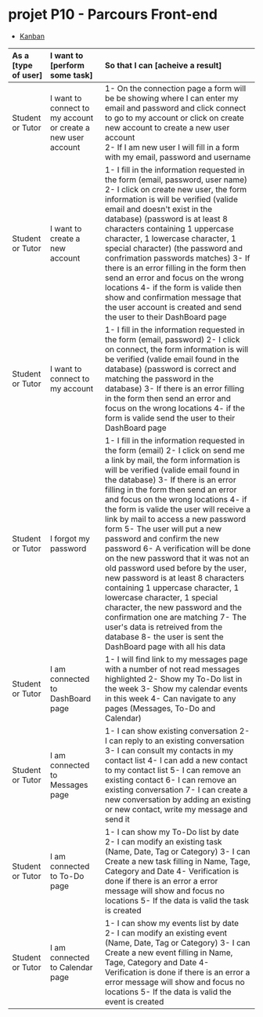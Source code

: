 # projet P10 - Parcours Front-end

- [Kanban](https://github.com/users/Altinsk/projects/1)


|As a [type of user]|I want to [perform some task]|So that I can [acheive a result]|
|:---|:---|:---|
|Student or Tutor| I want to connect to my account or create a new user account| 1- On the connection page a form will be be showing where I can enter my email and password and click connect to go to my account or click on create new account to create a new user account <br />  2- If I am new user I will fill in a form with my email, password and username  |
|Student or Tutor| I want to create a new account| 1- I fill in the information requested in the form (email, password, user name) 2- I click on create new user, the form information is will be verified (valide email and doesn't exist in the database) (password is at least 8 characters containing 1 uppercase character, 1 lowercase character, 1 special character) (the password and confrimation passwords matches) 3- If there is an error filling in the form then send an error and focus on the wrong locations 4- if the form is valide then show and confirmation message that the user account is created and send the user to their DashBoard page|
|Student or Tutor| I want to connect to my account| 1- I fill in the information requested in the form (email, password) 2- I click on connect, the form information is will be verified (valide email found in the database) (password is correct and matching the password in the database)  3- If there is an error filling in the form then send an error and focus on the wrong locations 4- if the form is valide  send the user to their DashBoard page|
|Student or Tutor| I forgot my password| 1- I fill in the information requested in the form (email) 2- I click on send me a link by mail, the form information is will be verified (valide email found in the database) 3- If there is an error filling in the form then send an error and focus on the wrong locations 4- if the form is valide the user will receive a link by mail to access a new password form 5- The user will put a new password and confirm the new password 6- A verification will be done on the new password that it was not an old password used before by the user, new password is at least 8 characters containing 1 uppercase character, 1 lowercase character, 1 special character, the new password and the confirmation one are matching 7- The user's data is retreived from the database 8- the user is sent the DashBoard page with all his data|
|Student or Tutor| I am connected to DashBoard page| 1- I will find link to my messages page with a number of not read messages highlighted 2- Show my To-Do list in the week 3- Show my calendar events in this week 4- Can navigate to any pages (Messages, To-Do and Calendar)|
|Student or Tutor| I am connected to Messages page| 1- I can show existing conversation 2- I can reply to an existing conversation 3- I can consult my contacts in my contact list 4- I can add a new contact to my contact list 5- I can remove an existing contact 6- I can remove an existing conversation 7- I can create a new conversation by adding an existing or new contact, write my message and send it|
|Student or Tutor| I am connected to To-Do page| 1- I can show my To-Do list by date 2- I can modify an existing task (Name, Date, Tag or Category) 3- I can Create a new task filling in Name, Tage, Category and Date 4- Verification is done if there is an error a error message will show and focus no locations 5- If the data is valid the task is created |
|Student or Tutor| I am connected to Calendar page| 1- I can show my events list by date 2- I can modify an existing event (Name, Date, Tag or Category) 3- I can Create a new event filling in Name, Tage, Category and Date 4- Verification is done if there is an error a error message will show and focus no locations 5- If the data is valid the event is created |

